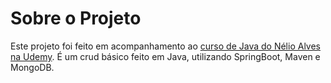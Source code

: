 # Sobre o Projeto

Este projeto foi feito em acompanhamento ao [curso de Java do Nélio Alves na Udemy](https://www.udemy.com/course/java-curso-completo/ "Curso de Java do Nélio Alves na Udemy").
É um crud básico feito em Java, utilizando SpringBoot, Maven e MongoDB.
